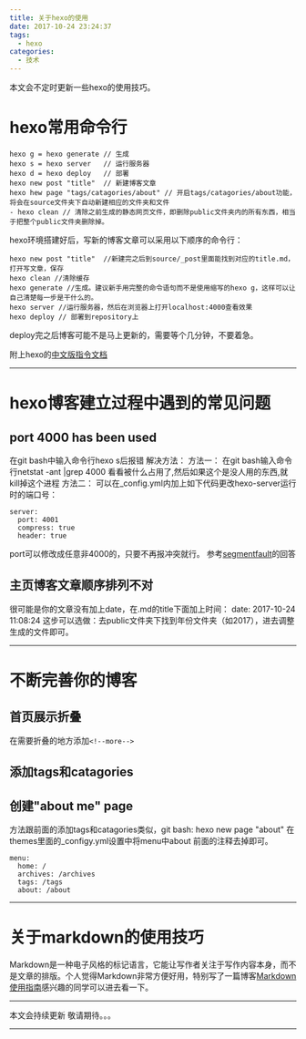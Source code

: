```yaml
---
title: 关于hexo的使用
date: 2017-10-24 23:24:37
tags:
  - hexo
categories:
  - 技术
---
```

本文会不定时更新一些hexo的使用技巧。
<!--more-->

# hexo常用命令行
```
hexo g = hexo generate // 生成
hexo s = hexo server   // 运行服务器
hexo d = hexo deploy   // 部署
hexo new post "title"  // 新建博客文章
hexo hew page "tags/catagories/about" // 开启tags/catagories/about功能，将会在source文件夹下自动新建相应的文件夹和文件
- hexo clean // 清除之前生成的静态网页文件，即删除public文件夹内的所有东西，相当于把整个public文件夹删除掉。
```

hexo环境搭建好后，写新的博客文章可以采用以下顺序的命令行：
```
hexo new post "title"  //新建完之后到source/_post里面能找到对应的title.md，打开写文章，保存
hexo clean //清除缓存
hexo generate //生成。建议新手用完整的命令语句而不是使用缩写的hexo g，这样可以让自己清楚每一步是干什么的。
hexo server //运行服务器，然后在浏览器上打开localhost:4000查看效果
hexo deploy // 部署到repository上
```
deploy完之后博客可能不是马上更新的，需要等个几分钟，不要着急。

附上hexo的[中文版指令文档](https://hexo.io/zh-cn/docs/commands.html)

---

# hexo博客建立过程中遇到的常见问题
## port 4000 has been used
在git bash中输入命令行hexo s后报错
解决方法：
方法一：
在git bash输入命令行netstat -ant |grep 4000 
看看被什么占用了,然后如果这个是没人用的东西,就kill掉这个进程
方法二：
可以在_config.yml内加上如下代码更改hexo-server运行时的端口号：
```
server:
  port: 4001
  compress: true
  header: true
```
port可以修改成任意非4000的，只要不再报冲突就行。
参考[segmentfault](https://segmentfault.com/q/1010000008546859)的回答

## 主页博客文章顺序排列不对
很可能是你的文章没有加上date，在.md的title下面加上时间：
date: 2017-10-24 11:08:24
这步可以选做：去public文件夹下找到年份文件夹（如2017），进去调整生成的文件即可。

---

# 不断完善你的博客
## 首页展示折叠
在需要折叠的地方添加`<!--more-->`

## 添加tags和catagories

## 创建"about me" page
方法跟前面的添加tags和catagories类似，git bash: hexo new page "about"
在themes里面的_configy.yml设置中将menu中about 前面的注释去掉即可。
```
menu:
  home: /
  archives: /archives
  tags: /tags
  about: /about
```

---

# 关于markdown的使用技巧
Markdown是一种电子风格的标记语言，它能让写作者关注于写作内容本身，而不是文章的排版。个人觉得Markdown非常方便好用，特别写了一篇博客[Markdown使用指南](https://liangmp.github.io/2017/10/28/markdown/#more)感兴趣的同学可以进去看一下。



*******************************
本文会持续更新
敬请期待。。。
*******************************